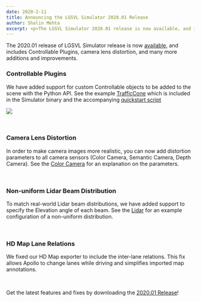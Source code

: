 ```yaml
---
date: 2020-2-11
title: Announcing the LGSVL Simulator 2020.01 Release
author: Shalin Mehta
excerpt: <p>The LGSVL Simulator 2020.01 release is now available, and includes Controllable Plugins, camera lens distortion, and many more additions and improvements.</p>
---
```


The 2020.01 release of LGSVL Simulator release is now [available](https://github.com/lgsvl/simulator/releases/tag/2020.01), and includes Controllable Plugins, camera lens distortion, and many more additions and improvements.

### Controllable Plugins

We have added support for custom Controllable objects to be added to the scene with the Python API. See the example [TrafficCone](https://github.com/lgsvl/TrafficCone) which is included in the Simulator binary and the accompanying [quickstart script](https://github.com/lgsvl/PythonAPI/blob/master/quickstart/28-control-traffic-cone.py)

![]({{site.baseurl}}/images/blog/2020-02-11-2020-01-release-cones.png)

<br />

### Camera Lens Distortion

In order to make camera images more realistic, you can now add distortion parameters to all camera sensors (Color Camera, Semantic Camera, Depth Camera). See the [Color Camera](https://www.lgsvlsimulator.com/docs/sensor-json-options/#color-camera) for an explanation on the parameters.

<br />

### Non-uniform Lidar Beam Distribution

To match real-world Lidar beam distributions, we have added support to specify the Elevation angle of each beam. See the [Lidar](https://www.lgsvlsimulator.com/docs/sensor-json-options/#lidar) for an example configuration of a non-uniform distribution.

<br />

### HD Map Lane Relations

We fixed our HD Map exporter to include the inter-lane relations. This fix allows Apollo to change lanes while driving and simplifies imported map annotations.

<br />

Get the latest features and fixes by downloading the [2020.01 Release](https://github.com/lgsvl/simulator/releases/tag/2020.01)!